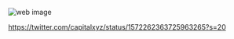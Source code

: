![web image](https://github.com/tjcages/party-round-mag/raw/main/public/img/common/preview-main.png)

https://twitter.com/capitalxyz/status/1572262363725963265?s=20
